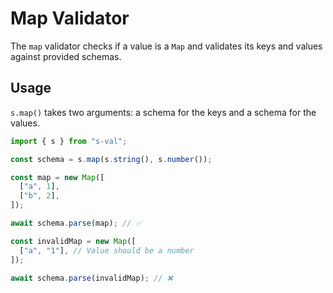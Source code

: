 # Map Validator

The `map` validator checks if a value is a `Map` and validates its keys and values against provided schemas.

## Usage

`s.map()` takes two arguments: a schema for the keys and a schema for the values.

```typescript
import { s } from "s-val";

const schema = s.map(s.string(), s.number());

const map = new Map([
  ["a", 1],
  ["b", 2],
]);

await schema.parse(map); // ✅

const invalidMap = new Map([
  ["a", "1"], // Value should be a number
]);

await schema.parse(invalidMap); // ❌
```
